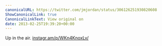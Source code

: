 ```yaml
---
canonicalURL: https://twitter.com/jmjordan/status/306126251930820608
ShowCanonicalLink: true
CanonicalLinkText: View original on
date: 2013-02-25T19:39:20+00:00
---
```

Up in the air. [instagr.am/p/WKn4KnoxLv/](http://instagr.am/p/WKn4KnoxLv/)